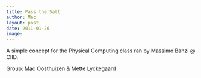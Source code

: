 ```yaml
---
title: Pass the Salt
author: Mac
layout: post
date: 2011-01-26
image: 
---
```

A simple concept for the Physical Computing class ran by Massimo Banzi @ CIID.

Group: Mac Oosthuizen & Mette Lyckegaard